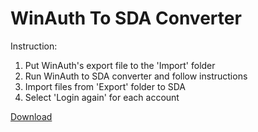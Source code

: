 # WinAuth To SDA Converter

Instruction:
1. Put WinAuth's export file to the 'Import' folder
2. Run WinAuth to SDA converter and follow instructions
3. Import files from 'Export' folder to SDA
4. Select 'Login again' for each account


[Download](https://github.com/pythonrg/WinAuthToSDAConverter/releases/latest)
